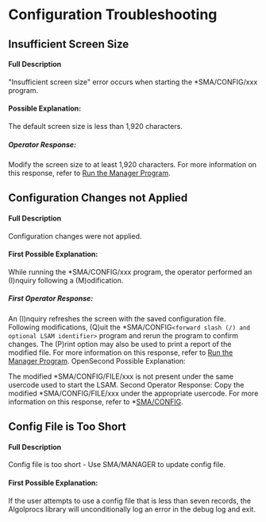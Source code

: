 # Configuration Troubleshooting

## Insufficient Screen Size

#### Full Description

"Insufficient screen size" error occurs when starting the \*SMA/CONFIG/xxx program.
 
#### Possible Explanation:
 
The default screen size is less than 1,920 characters.

##### Operator Response:

Modify the screen size to at least 1,920 characters. For more information on this response, refer to [Run the Manager Program](../../configuration/configuration-settings#run-the-manager-program).
 
## Configuration Changes not Applied

#### Full Description

Configuration changes were not applied.
 
#### First Possible Explanation:
 
While running the \*SMA/CONFIG/xxx program, the operator performed an (I)nquiry following a (M)odification.

##### First Operator Response:
An (I)nquiry refreshes the screen with the saved configuration file. Following modifications, (Q)uit the \*SMA/CONFIG```<forward slash (/) and optional LSAM identifier>``` program and rerun the program to confirm changes. The (P)rint option may also be used to print a report of the modified file. For more information on this response, refer to [Run the Manager Program](../../configuration/configuration-settings#run-the-manager-program).
OpenSecond Possible Explanation:
 
The modified \*SMA/CONFIG/FILE/xxx is not present under the same usercode used to start the LSAM.
Second Operator Response:
Copy the modified \*SMA/CONFIG/FILE/xxx under the appropriate usercode. For more information on this response, refer to \*[SMA/CONFIG](../../operations-and-components/core-programs-and-files#smaconfig).
 
## Config File is Too Short

#### Full Description

Config file is too short - Use SMA/MANAGER to update config file.
 
#### First Possible Explanation:
 
If the user attempts to use a config file that is less than seven records, the Algolprocs library will unconditionally log an error in the debug log and exit.